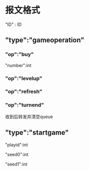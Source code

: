 # 报文格式

"ID" : ID

## "type":"gameoperation"

### "op":"buy"

"number":int

### "op":"levelup"

### "op":"refresh"

### "op":"turnend"

收到后转发并清空queue

## "type":"startgame"

"playid":int

"seed0":int

"seed1":int

